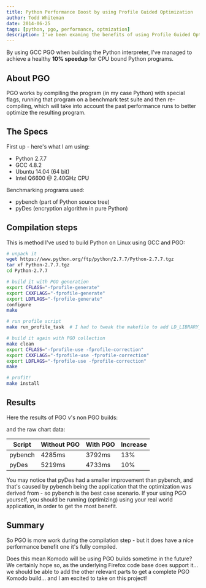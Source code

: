 ```yaml
---
title: Python Performance Boost by using Profile Guided Optimization
author: Todd Whiteman
date: 2014-06-25
tags: [python, pgo, performance, optmization]
description: I've been examing the benefits of using Profile Guided Optimization for building Python - with some success.
---
```


By using GCC PGO when building the Python interpreter, I've managed to achieve a
healthy **10% speedup** for CPU bound Python programs.

## About PGO

PGO works by compiling the program (in my case Python) with special flags,
running that program on a benchmark test suite and then re-compiling, which will
take into account the past performance runs to better optimize the resulting
program.

## The Specs

First up - here's what I am using:
 * Python 2.7.7
 * GCC 4.8.2
 * Ubuntu 14.04 (64 bit)
 * Intel Q6600 @ 2.40GHz CPU

Benchmarking programs used:
 * pybench (part of Python source tree)
 * pyDes (encryption algorithm in pure Python)

## Compilation steps

This is method I've used to build Python on Linux using GCC and PGO:

```bash
# unpack it
wget https://www.python.org/ftp/python/2.7.7/Python-2.7.7.tgz
tar xf Python-2.7.7.tgz
cd Python-2.7.7

# build it with PGO generation
export CFLAGS="-fprofile-generate"
export CXXFLAGS="-fprofile-generate"
export LDFLAGS="-fprofile-generate"
configure
make

# run profile script
make run_profile_task  # I had to tweak the makefile to add LD_LIBRARY_PATH

# build it again with PGO collection
make clean
export CFLAGS="-fprofile-use -fprofile-correction"
export CXXFLAGS="-fprofile-use -fprofile-correction"
export LDFLAGS="-fprofile-use -fprofile-correction"
make

# profit!
make install
```

## Results

Here the results of PGO v's non PGO builds:

<div id="chart_div">
</div>

and the raw chart data:

| Script       | Without PGO   | With PGO     | Increase   |
| ------------ | ------------- | ------------ | ---------- |
| pybench      |   4285ms      |   3792ms     |    13%     |
| pyDes        |   5219ms      |   4733ms     |    10%     |


You may notice that pyDes had a smaller improvement than pybench, and that's
caused by pybench being the application that the optimization was derived from -
so pybench is the best case scenario. If your using PGO yourself, you should be
running (optimizing) using your real world application, in order to get the most
benefit.

## Summary

So PGO is more work during the compilation step - but it does have a nice
performance benefit one it's fully compiled.

Does this mean Komodo will be using PGO builds sometime in the future? We
certainly hope so, as the underlying Firefox code base does support it... we
should be able to add the other relevant parts to get a complete PGO Komodo
build... and I am excited to take on this project!


<script type="text/javascript" src="https://www.google.com/jsapi"></script>
<script type="text/javascript">
  google.load("visualization", "1", {packages:["corechart"]});
  google.setOnLoadCallback(drawChart);
  function drawChart() {
    var data = google.visualization.arrayToDataTable([
      ['Program',  'Without PGO (ms)', 'With PGO (ms)'],
      ['pybench',   4285,               3792],
      ['pydes',     5219,               4733],
    ]);

    var options = {
      title: 'PGO Performance Comparison for Python 2.7.7 on Linux',
      vAxis: { minValue: 0 },
    };

    var chart = new google.visualization.ColumnChart(document.getElementById('chart_div'));
    chart.draw(data, options);
  }
</script>
